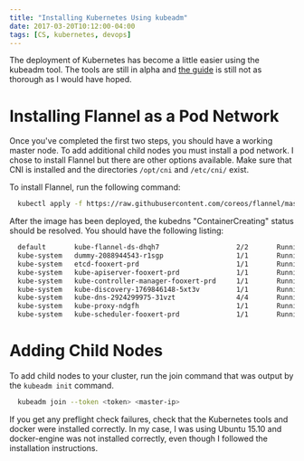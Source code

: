 ```yaml
---
title: "Installing Kubernetes Using kubeadm"
date: 2017-03-20T10:12:00-04:00
tags: [CS, kubernetes, devops]
---
```



The deployment of Kubernetes has become a little easier using the kubeadm tool.
The tools are still in alpha and [the guide](https://kubernetes.io/docs/getting-started-guides/kubeadm) is still not as thorough as I would have hoped.


# Installing Flannel as a Pod Network

Once you've completed the first two steps, you should have a working master node.
To add additional child nodes you must install a pod network.
I chose to install Flannel but there are other options available.
Make sure that CNI is installed and the directories `/opt/cni` and `/etc/cni/` exist.

To install Flannel, run the following command:

```bash
  kubectl apply -f https://raw.githubusercontent.com/coreos/flannel/master/Documentation/kube-flannel.yml
```

After the image has been deployed, the kubedns "ContainerCreating" status should be resolved.
You should have the following listing:

```bash
  default       kube-flannel-ds-dhqh7                   2/2       Running   0          19h
  kube-system   dummy-2088944543-r1sgp                  1/1       Running   0          19h
  kube-system   etcd-fooxert-prd                        1/1       Running   0          19h
  kube-system   kube-apiserver-fooxert-prd              1/1       Running   0          19h
  kube-system   kube-controller-manager-fooxert-prd     1/1       Running   0          19h
  kube-system   kube-discovery-1769846148-5xt3v         1/1       Running   0          19h
  kube-system   kube-dns-2924299975-31vzt               4/4       Running   0          19h
  kube-system   kube-proxy-ndgfh                        1/1       Running   0          19h
  kube-system   kube-scheduler-fooxert-prd              1/1       Running   0          19h
```

# Adding Child Nodes

To add child nodes to your cluster, run the join command that was output by the `kubeadm init` command.

```bash
  kubeadm join --token <token> <master-ip>
```

If you get any preflight check failures, check that the Kubernetes tools and docker were installed correctly.
In my case, I was using Ubuntu 15.10 and docker-engine was not installed correctly, even though I followed the installation instructions.
